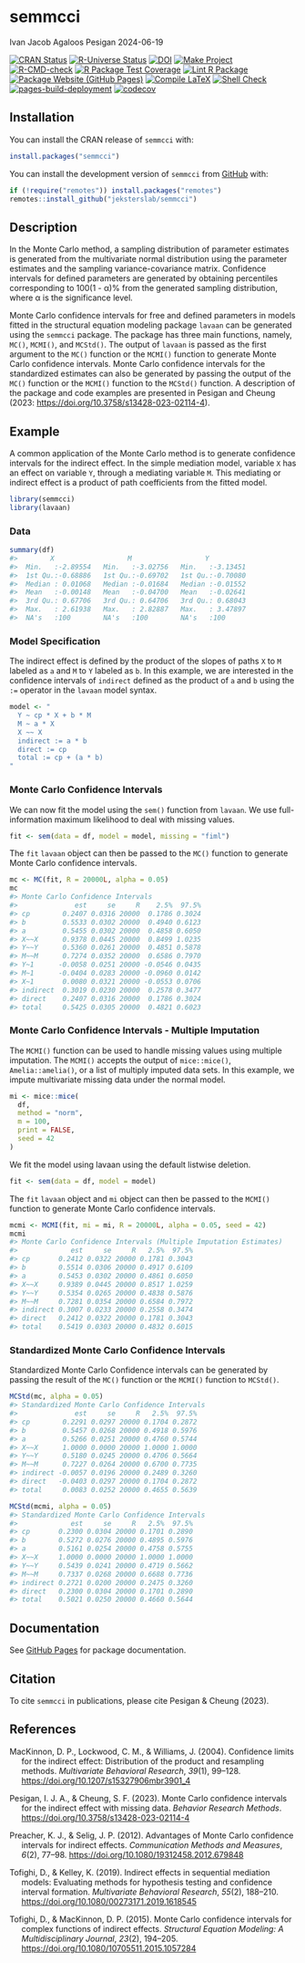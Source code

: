 semmcci
================
Ivan Jacob Agaloos Pesigan
2024-06-19

<!-- README.md is generated from .setup/readme/README.Rmd. Please edit that file -->
<!-- badges: start -->

[![CRAN
Status](https://www.r-pkg.org/badges/version/semmcci)](https://cran.r-project.org/package=semmcci)
[![R-Universe
Status](https://jeksterslab.r-universe.dev/badges/semmcci)](https://jeksterslab.r-universe.dev)
[![DOI](https://zenodo.org/badge/DOI/10.3758/s13428-023-02114-4.svg)](https://doi.org/10.3758/s13428-023-02114-4)
[![Make
Project](https://github.com/jeksterslab/semmcci/actions/workflows/make.yml/badge.svg)](https://github.com/jeksterslab/semmcci/actions/workflows/make.yml)
[![R-CMD-check](https://github.com/jeksterslab/semmcci/actions/workflows/check-full.yml/badge.svg)](https://github.com/jeksterslab/semmcci/actions/workflows/check-full.yml)
[![R Package Test
Coverage](https://github.com/jeksterslab/semmcci/actions/workflows/test-coverage.yml/badge.svg)](https://github.com/jeksterslab/semmcci/actions/workflows/test-coverage.yml)
[![Lint R
Package](https://github.com/jeksterslab/semmcci/actions/workflows/lint.yml/badge.svg)](https://github.com/jeksterslab/semmcci/actions/workflows/lint.yml)
[![Package Website (GitHub
Pages)](https://github.com/jeksterslab/semmcci/actions/workflows/pkgdown-gh-pages.yml/badge.svg)](https://github.com/jeksterslab/semmcci/actions/workflows/pkgdown-gh-pages.yml)
[![Compile
LaTeX](https://github.com/jeksterslab/semmcci/actions/workflows/latex.yml/badge.svg)](https://github.com/jeksterslab/semmcci/actions/workflows/latex.yml)
[![Shell
Check](https://github.com/jeksterslab/semmcci/actions/workflows/shellcheck.yml/badge.svg)](https://github.com/jeksterslab/semmcci/actions/workflows/shellcheck.yml)
[![pages-build-deployment](https://github.com/jeksterslab/semmcci/actions/workflows/pages/pages-build-deployment/badge.svg)](https://github.com/jeksterslab/semmcci/actions/workflows/pages/pages-build-deployment)
[![codecov](https://codecov.io/gh/jeksterslab/semmcci/branch/main/graph/badge.svg?token=KVLUET3DJ6)](https://codecov.io/gh/jeksterslab/semmcci)
<!-- badges: end -->

## Installation

You can install the CRAN release of `semmcci` with:

``` r
install.packages("semmcci")
```

You can install the development version of `semmcci` from
[GitHub](https://github.com/jeksterslab/semmcci) with:

``` r
if (!require("remotes")) install.packages("remotes")
remotes::install_github("jeksterslab/semmcci")
```

## Description

In the Monte Carlo method, a sampling distribution of parameter
estimates is generated from the multivariate normal distribution using
the parameter estimates and the sampling variance-covariance matrix.
Confidence intervals for defined parameters are generated by obtaining
percentiles corresponding to 100(1 - α)% from the generated sampling
distribution, where α is the significance level.

Monte Carlo confidence intervals for free and defined parameters in
models fitted in the structural equation modeling package `lavaan` can
be generated using the `semmcci` package. The package has three main
functions, namely, `MC()`, `MCMI()`, and `MCStd()`. The output of
`lavaan` is passed as the first argument to the `MC()` function or the
`MCMI()` function to generate Monte Carlo confidence intervals. Monte
Carlo confidence intervals for the standardized estimates can also be
generated by passing the output of the `MC()` function or the `MCMI()`
function to the `MCStd()` function. A description of the package and
code examples are presented in Pesigan and Cheung (2023:
<https://doi.org/10.3758/s13428-023-02114-4>).

## Example

A common application of the Monte Carlo method is to generate confidence
intervals for the indirect effect. In the simple mediation model,
variable `X` has an effect on variable `Y`, through a mediating variable
`M`. This mediating or indirect effect is a product of path coefficients
from the fitted model.

``` r
library(semmcci)
library(lavaan)
```

### Data

``` r
summary(df)
#>        X                  M                  Y           
#>  Min.   :-2.89554   Min.   :-3.02756   Min.   :-3.13451  
#>  1st Qu.:-0.68886   1st Qu.:-0.69702   1st Qu.:-0.70080  
#>  Median : 0.01068   Median :-0.01684   Median :-0.01552  
#>  Mean   :-0.00148   Mean   :-0.04700   Mean   :-0.02641  
#>  3rd Qu.: 0.67706   3rd Qu.: 0.64706   3rd Qu.: 0.68043  
#>  Max.   : 2.61938   Max.   : 2.82887   Max.   : 3.47897  
#>  NA's   :100        NA's   :100        NA's   :100
```

### Model Specification

The indirect effect is defined by the product of the slopes of paths `X`
to `M` labeled as `a` and `M` to `Y` labeled as `b`. In this example, we
are interested in the confidence intervals of `indirect` defined as the
product of `a` and `b` using the `:=` operator in the `lavaan` model
syntax.

``` r
model <- "
  Y ~ cp * X + b * M
  M ~ a * X
  X ~~ X
  indirect := a * b
  direct := cp
  total := cp + (a * b)
"
```

### Monte Carlo Confidence Intervals

We can now fit the model using the `sem()` function from `lavaan`. We
use full-information maximum likelihood to deal with missing values.

``` r
fit <- sem(data = df, model = model, missing = "fiml")
```

The `fit` `lavaan` object can then be passed to the `MC()` function to
generate Monte Carlo confidence intervals.

``` r
mc <- MC(fit, R = 20000L, alpha = 0.05)
mc
#> Monte Carlo Confidence Intervals
#>              est     se     R    2.5%  97.5%
#> cp        0.2407 0.0316 20000  0.1786 0.3024
#> b         0.5533 0.0302 20000  0.4940 0.6123
#> a         0.5455 0.0302 20000  0.4858 0.6050
#> X~~X      0.9378 0.0445 20000  0.8499 1.0235
#> Y~~Y      0.5360 0.0261 20000  0.4851 0.5878
#> M~~M      0.7274 0.0352 20000  0.6586 0.7970
#> Y~1      -0.0058 0.0251 20000 -0.0546 0.0435
#> M~1      -0.0404 0.0283 20000 -0.0960 0.0142
#> X~1       0.0080 0.0321 20000 -0.0553 0.0706
#> indirect  0.3019 0.0230 20000  0.2578 0.3477
#> direct    0.2407 0.0316 20000  0.1786 0.3024
#> total     0.5425 0.0305 20000  0.4821 0.6023
```

### Monte Carlo Confidence Intervals - Multiple Imputation

The `MCMI()` function can be used to handle missing values using
multiple imputation. The `MCMI()` accepts the output of `mice::mice()`,
`Amelia::amelia()`, or a list of multiply imputed data sets. In this
example, we impute multivariate missing data under the normal model.

``` r
mi <- mice::mice(
  df,
  method = "norm",
  m = 100,
  print = FALSE,
  seed = 42
)
```

We fit the model using lavaan using the default listwise deletion.

``` r
fit <- sem(data = df, model = model)
```

The `fit` `lavaan` object and `mi` object can then be passed to the
`MCMI()` function to generate Monte Carlo confidence intervals.

``` r
mcmi <- MCMI(fit, mi = mi, R = 20000L, alpha = 0.05, seed = 42)
mcmi
#> Monte Carlo Confidence Intervals (Multiple Imputation Estimates)
#>             est     se     R   2.5%  97.5%
#> cp       0.2412 0.0322 20000 0.1781 0.3043
#> b        0.5514 0.0306 20000 0.4917 0.6109
#> a        0.5453 0.0302 20000 0.4861 0.6050
#> X~~X     0.9389 0.0445 20000 0.8517 1.0259
#> Y~~Y     0.5354 0.0265 20000 0.4838 0.5876
#> M~~M     0.7281 0.0354 20000 0.6584 0.7972
#> indirect 0.3007 0.0233 20000 0.2558 0.3474
#> direct   0.2412 0.0322 20000 0.1781 0.3043
#> total    0.5419 0.0303 20000 0.4832 0.6015
```

### Standardized Monte Carlo Confidence Intervals

Standardized Monte Carlo Confidence intervals can be generated by
passing the result of the `MC()` function or the `MCMI()` function to
`MCStd()`.

``` r
MCStd(mc, alpha = 0.05)
#> Standardized Monte Carlo Confidence Intervals
#>              est     se     R   2.5%  97.5%
#> cp        0.2291 0.0297 20000 0.1704 0.2872
#> b         0.5457 0.0268 20000 0.4918 0.5976
#> a         0.5266 0.0251 20000 0.4760 0.5744
#> X~~X      1.0000 0.0000 20000 1.0000 1.0000
#> Y~~Y      0.5180 0.0245 20000 0.4706 0.5664
#> M~~M      0.7227 0.0264 20000 0.6700 0.7735
#> indirect -0.0057 0.0196 20000 0.2489 0.3260
#> direct   -0.0403 0.0297 20000 0.1704 0.2872
#> total     0.0083 0.0252 20000 0.4655 0.5639
```

``` r
MCStd(mcmi, alpha = 0.05)
#> Standardized Monte Carlo Confidence Intervals
#>             est     se     R   2.5%  97.5%
#> cp       0.2300 0.0304 20000 0.1701 0.2890
#> b        0.5272 0.0276 20000 0.4895 0.5976
#> a        0.5161 0.0254 20000 0.4758 0.5755
#> X~~X     1.0000 0.0000 20000 1.0000 1.0000
#> Y~~Y     0.5439 0.0241 20000 0.4719 0.5662
#> M~~M     0.7337 0.0268 20000 0.6688 0.7736
#> indirect 0.2721 0.0200 20000 0.2475 0.3260
#> direct   0.2300 0.0304 20000 0.1701 0.2890
#> total    0.5021 0.0250 20000 0.4660 0.5644
```

## Documentation

See [GitHub Pages](https://jeksterslab.github.io/semmcci/index.html) for
package documentation.

## Citation

To cite `semmcci` in publications, please cite Pesigan & Cheung (2023).

## References

<div id="refs" class="references csl-bib-body hanging-indent"
entry-spacing="0" line-spacing="2">

<div id="ref-MacKinnon-Lockwood-Williams-2004" class="csl-entry">

MacKinnon, D. P., Lockwood, C. M., & Williams, J. (2004). Confidence
limits for the indirect effect: Distribution of the product and
resampling methods. *Multivariate Behavioral Research*, *39*(1), 99–128.
<https://doi.org/10.1207/s15327906mbr3901_4>

</div>

<div id="ref-Pesigan-Cheung-2023" class="csl-entry">

Pesigan, I. J. A., & Cheung, S. F. (2023). Monte Carlo confidence
intervals for the indirect effect with missing data. *Behavior Research
Methods*. <https://doi.org/10.3758/s13428-023-02114-4>

</div>

<div id="ref-Preacher-Selig-2012" class="csl-entry">

Preacher, K. J., & Selig, J. P. (2012). Advantages of Monte Carlo
confidence intervals for indirect effects. *Communication Methods and
Measures*, *6*(2), 77–98. <https://doi.org/10.1080/19312458.2012.679848>

</div>

<div id="ref-Tofighi-Kelley-2019" class="csl-entry">

Tofighi, D., & Kelley, K. (2019). Indirect effects in sequential
mediation models: Evaluating methods for hypothesis testing and
confidence interval formation. *Multivariate Behavioral Research*,
*55*(2), 188–210. <https://doi.org/10.1080/00273171.2019.1618545>

</div>

<div id="ref-Tofighi-MacKinnon-2015" class="csl-entry">

Tofighi, D., & MacKinnon, D. P. (2015). Monte Carlo confidence intervals
for complex functions of indirect effects. *Structural Equation
Modeling: A Multidisciplinary Journal*, *23*(2), 194–205.
<https://doi.org/10.1080/10705511.2015.1057284>

</div>

</div>
